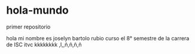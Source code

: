 # hola-mundo
primer repositorio

hola mi nombre es  joselyn bartolo rubio curso el  8° semestre de la carrera de ISC
itvc 
kkkkkkkk
,l,,ñ,ñ,ñ,ñ
